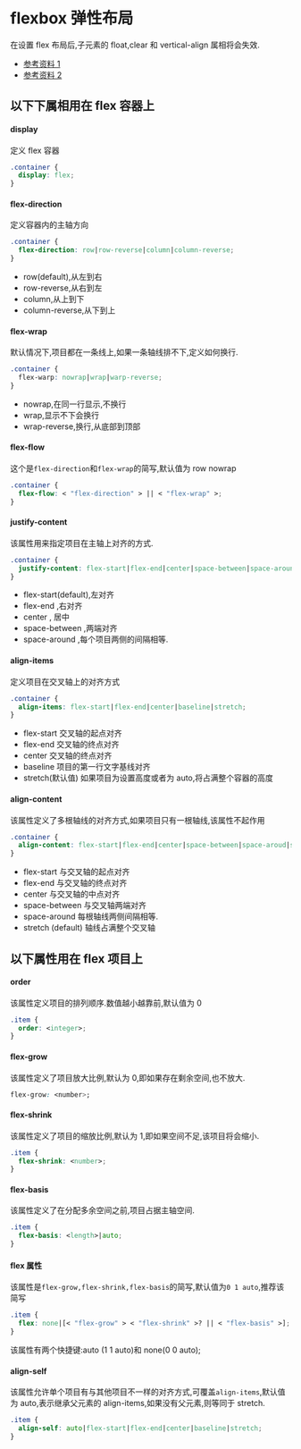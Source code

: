 # flexbox 弹性布局

在设置 flex 布局后,子元素的 float,clear 和 vertical-align 属相将会失效.

- [参考资料 1](https://css-tricks.com/snippets/css/a-guide-to-flexbox/)
- [参考资料 2](http://www.ruanyifeng.com/blog/2015/07/flex-grammar.html)

## 以下下属相用在 flex 容器上

#### display

定义 flex 容器

```css
.container {
  display: flex;
}
```

#### flex-direction

定义容器内的主轴方向

```css
.container {
  flex-direction: row|row-reverse|column|column-reverse;
}
```

- row(default),从左到右
- row-reverse,从右到左
- column,从上到下
- column-reverse,从下到上

#### flex-wrap

默认情况下,项目都在一条线上,如果一条轴线排不下,定义如何换行.

```css
.container {
  flex-warp: nowrap|wrap|warp-reverse;
}
```

- nowrap,在同一行显示,不换行
- wrap,显示不下会换行
- wrap-reverse,换行,从底部到顶部

#### flex-flow

这个是`flex-direction`和`flex-wrap`的简写,默认值为 row nowrap

```css
.container {
  flex-flow: < "flex-direction" > || < "flex-wrap" >;
}
```

#### justify-content

该属性用来指定项目在主轴上对齐的方式.

```css
.container {
  justify-content: flex-start|flex-end|center|space-between|space-around;
}
```

- flex-start(default),左对齐
- flex-end ,右对齐
- center , 居中
- space-between ,两端对齐
- space-around ,每个项目两侧的间隔相等.

#### align-items

定义项目在交叉轴上的对齐方式

```css
.container {
  align-items: flex-start|flex-end|center|baseline|stretch;
}
```

- flex-start 交叉轴的起点对齐
- flex-end 交叉轴的终点对齐
- center 交叉轴的终点对齐
- baseline 项目的第一行文字基线对齐
- stretch(默认值) 如果项目为设置高度或者为 auto,将占满整个容器的高度

#### align-content

该属性定义了多根轴线的对齐方式,如果项目只有一根轴线,该属性不起作用

```css
.container {
  align-content: flex-start|flex-end|center|space-between|space-aroud|stretch;
}
```

- flex-start 与交叉轴的起点对齐
- flex-end 与交叉轴的终点对齐
- center 与交叉轴的中点对齐
- space-between 与交叉轴两端对齐
- space-around 每根轴线两侧间隔相等.
- stretch (default) 轴线占满整个交叉轴

## 以下属性用在 flex 项目上

#### order

该属性定义项目的排列顺序.数值越小越靠前,默认值为 0

```css
.item {
  order: <integer>;
}
```

#### flex-grow

该属性定义了项目放大比例,默认为 0,即如果存在剩余空间,也不放大.

```css
flex-grow: <number>;
```

#### flex-shrink

该属性定义了项目的缩放比例,默认为 1,即如果空间不足,该项目将会缩小.

```css
.item {
  flex-shrink: <number>;
}
```

#### flex-basis

该属性定义了在分配多余空间之前,项目占据主轴空间.

```css
.item {
  flex-basis: <length>|auto;
}
```

#### flex 属性

该属性是`flex-grow,flex-shrink,flex-basis`的简写,默认值为`0 1 auto`,推荐该简写

```css
.item {
  flex: none|[< "flex-grow" > < "flex-shrink" >? || < "flex-basis" >];
}
```

该属性有两个快捷键:auto (1 1 auto)和 none(0 0 auto);

#### align-self

该属性允许单个项目有与其他项目不一样的对齐方式,可覆盖`align-items`,默认值为 auto,表示继承父元素的 align-items,如果没有父元素,则等同于 stretch.

```css
.item {
  align-self: auto|flex-start|flex-end|center|baseline|stretch;
}
```
